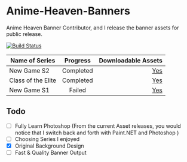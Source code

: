 # Anime-Heaven-Banners
Anime Heaven Banner Contributor, and I release the banner assets for public release.

[![Build Status](https://img.shields.io/badge/Rank-OTAKU-darkviolet.svg)](#)

| Name of Series | Progress| Downloadable Assets|
| -------------- |:-------:| ------------------:|
| New Game S2    | Completed| [Yes](https://github.com/1DavidCarbon/Anime-Heaven-Banners/releases/tag/New-Game-S2)|
| Class of the Elite| Completed| [Yes](https://github.com/1DavidCarbon/Anime-Heaven-Banners/releases/tag/Class-of-the-Elite)|
| New Game S1  | Failed| [Yes](https://github.com/1DavidCarbon/Anime-Heaven-Banners/releases/tag/New-Game-S1)|

## Todo
- [ ] Fully Learn Photoshop (From the current Asset releases, you would notice that I switch back and forth with Paint.NET and Photoshop
)
- [ ] Choosing Series I enjoyed
- [X] Original Background Design
- [ ] Fast & Quality Banner Output
